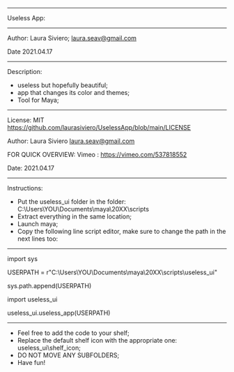 *************************************************************************

Useless App:

*************************************************************************
 Author: Laura Siviero;
         laura.seav@gmail.com
 
 Date 2021.04.17
*************************************************************************

Description:
  - useless but hopefully beautiful;
  - app that changes its color and themes;
  - Tool for Maya;

*************************************************************************
 License: MIT https://github.com/laurasiviero/UselessApp/blob/main/LICENSE
 
 Author: Laura Siviero
         laura.seav@gmail.com
 
 FOR QUICK OVERVIEW:
 Vimeo : https://vimeo.com/537818552
 
 Date: 2021.04.17
*************************************************************************

Instructions:
   - Put the useless_ui folder in the folder: 
     C:\Users\YOU\Documents\maya\20XX\scripts
   - Extract everything in the same location;
   - Launch maya;
   - Copy the following line script editor, make sure to change the path in the next lines too:

*************************************************************************
  import sys

  USERPATH = r"C:\Users\YOU\Documents\maya\20XX\scripts\useless_ui"
  
  sys.path.append(USERPATH)

  import useless_ui
  
  useless_ui.useless_app(USERPATH)
 
 *************************************************************************
 
 - Feel free to add the code to your shelf;
 - Replace the default shelf icon with the appropriate one: useless_ui\shelf_icon;
 - DO NOT MOVE ANY SUBFOLDERS;
 - Have fun!
